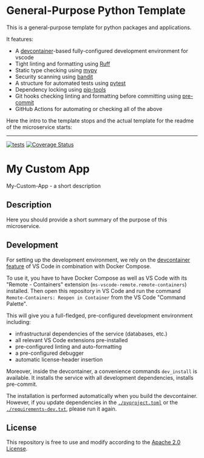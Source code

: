 # General-Purpose Python Template

This is a general-purpose template for python packages and applications.

It features:

- A [devcontainer](https://containers.dev/)-based fully-configured development environment for vscode
- Tight linting and formatting using [Ruff](https://docs.astral.sh/ruff/)
- Static type checking using [mypy](https://www.mypy-lang.org/)
- Security scanning using [bandit](https://bandit.readthedocs.io/en/latest/)
- A structure for automated tests using [pytest](https://docs.pytest.org/en/7.4.x/)
- Dependency locking using [pip-tools](https://github.com/jazzband/pip-tools)
- Git hooks checking linting and formatting before committing using [pre-commit](https://pre-commit.com/)
- GitHub Actions for automating or checking all of the above

Here the intro to the template stops and the actual template for the readme of the microservice starts:

---
[![tests](https://github.com/kerstenbreuer/python-template/actions/workflows/tests.yaml/badge.svg)](https://github.com/kerstenbreuer/python-template/actions/workflows/tests.yaml)
[![Coverage Status](https://coveralls.io/repos/github/kerstenbreuer/python-template/badge.svg?branch=main)](https://coveralls.io/github/kerstenbreuer/python-template?branch=main)

# My Custom App

My-Custom-App - a short description

## Description

<!-- Please provide a short overview of the features of this service. -->

Here you should provide a short summary of the purpose of this microservice.

## Development

For setting up the development environment, we rely on the
[devcontainer feature](https://code.visualstudio.com/docs/remote/containers) of VS Code
in combination with Docker Compose.

To use it, you have to have Docker Compose as well as VS Code with its "Remote - Containers"
extension (`ms-vscode-remote.remote-containers`) installed.
Then open this repository in VS Code and run the command
`Remote-Containers: Reopen in Container` from the VS Code "Command Palette".

This will give you a full-fledged, pre-configured development environment including:
- infrastructural dependencies of the service (databases, etc.)
- all relevant VS Code extensions pre-installed
- pre-configured linting and auto-formatting
- a pre-configured debugger
- automatic license-header insertion

Moreover, inside the devcontainer, a convenience commands `dev_install` is available.
It installs the service with all development dependencies, installs pre-commit.

The installation is performed automatically when you build the devcontainer. However,
if you update dependencies in the [`./pyproject.toml`](./pyproject.toml) or the
[`./requirements-dev.txt`](./requirements-dev.txt), please run it again.

## License

This repository is free to use and modify according to the
[Apache 2.0 License](./LICENSE).

